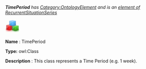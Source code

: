 ___TimePeriod__ 
 has
 [Category:OntologyElement](../../Category/OntologyElement "Category:OntologyElement") 
 and is an
 [element of](../../Property/ElementOf "Property:ElementOf") 
[RecurrentSituationSeries](../../Submissions/RecurrentSituationSeries "Submissions:RecurrentSituationSeries")_




  





[![Class](../images/thumb/2/27/Class.gif/45px-Class.gif)](../../Image/Class.gif "Class")


__Name__ 
 : TimePeriod
 



__Type:__ 
 owl:Class
 



__Description__ 
 : This class represents a Time Period (e.g. 1 week).